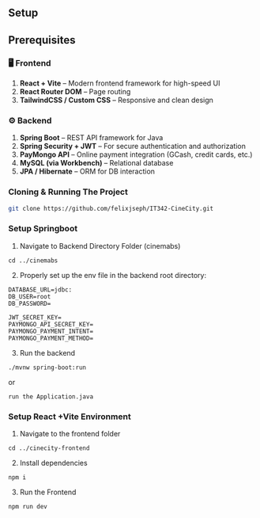 ## Setup

## Prerequisites

### 🖥 Frontend
1. **React + Vite** – Modern frontend framework for high-speed UI
2. **React Router DOM** – Page routing
3. **TailwindCSS / Custom CSS** – Responsive and clean design

### ⚙️ Backend
1. **Spring Boot** – REST API framework for Java
2. **Spring Security + JWT** – For secure authentication and authorization
3. **PayMongo API** – Online payment integration (GCash, credit cards, etc.)
4. **MySQL (via Workbench)** – Relational database
5. **JPA / Hibernate** – ORM for DB interaction

### Cloning & Running The Project

```bash
git clone https://github.com/felixjseph/IT342-CineCity.git
```
### **Setup Springboot**

1. Navigate to Backend Directory Folder (cinemabs)
```
cd ../cinemabs
```

2. Properly set up the env file in the backend root directory:
```
DATABASE_URL=jdbc:
DB_USER=root
DB_PASSWORD=

JWT_SECRET_KEY=
PAYMONGO_API_SECRET_KEY=
PAYMONGO_PAYMENT_INTENT=
PAYMONGO_PAYMENT_METHOD=
```

3. Run the backend
```
./mvnw spring-boot:run
```
or 
```
run the Application.java
```

### **Setup React +Vite Environment**

1. Navigate to the frontend folder
```
cd ../cinecity-frontend
```

2. Install dependencies
```
npm i
```
3. Run the Frontend
```
npm run dev
```
